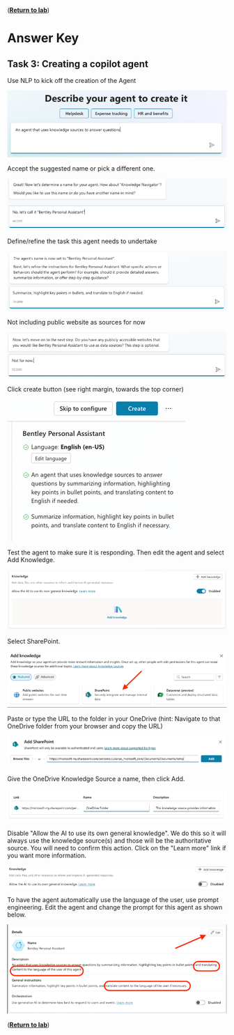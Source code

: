 ([__Return to lab__](/README.md#lab-manual))
# Answer Key

## Task 3: Creating a copilot agent
Use NLP to kick off the creation of the Agent

![NLP Agent Creation](images/NLPDeclarativeAgent.png)

Accept the suggested name or pick a different one.

![Name your Copilot Agent](images/NamingTheCopilot.png)

Define/refine the task this agent needs to undertake

![Refine Copilot Agent's role](images/DefineTask.png)

Not including public website as sources for now

![Add publicly accesible sites as source](images/IncludeWeb.png)

Click create button (see right margin, towards the top corner)

![Confirm and create](images/ConfirmAndCreate.png)

Test the agent to make sure it is responding. Then edit the agent and select Add Knowledge.

![Add Knowledge](images/AddKnowledge.png)

Select SharePoint.

![Select SharePoint](images/SelectSharePoint.png)

Paste or type the URL to the folder in your OneDrive (hint: Navigate to that OneDrive folder from your browser and copy the URL)

![OneDrive URL](images/OneDriveURL.png)

Give the OneDrive Knowledge Source a name, then click Add.

![Name the KB](images/NameTheKB.png)

Disable "Allow the AI to use its own general knowledge". We do this so it will always use the knowledge source(s) and those will be the authoritative source. You will need to confirm this action. Click on the "Learn more" link if you want more information.

![DisableGeneralKnowledge](images/DisableGeneralKnowledge.png)

To have the agent automatically use the language of the user, use prompt engineering. Edit the agent and change the prompt for this agent as shown below.

![AutomaticLanguageHandling](images/AutomaticLanguageHandling.png)

([__Return to lab__](/README.md#lab-manual))

